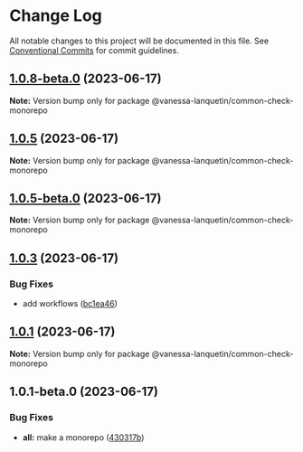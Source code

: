 # Change Log

All notable changes to this project will be documented in this file.
See [Conventional Commits](https://conventionalcommits.org) for commit guidelines.

## [1.0.8-beta.0](https://github.com/vanessa-lanquetin/monorepo/compare/v1.0.5...v1.0.8-beta.0) (2023-06-17)

**Note:** Version bump only for package @vanessa-lanquetin/common-check-monorepo

## [1.0.5](https://github.com/vanessa-lanquetin/monorepo/compare/v1.0.5-beta.0...v1.0.5) (2023-06-17)

**Note:** Version bump only for package @vanessa-lanquetin/common-check-monorepo

## [1.0.5-beta.0](https://github.com/vanessa-lanquetin/monorepo/compare/v1.0.4...v1.0.5-beta.0) (2023-06-17)

**Note:** Version bump only for package @vanessa-lanquetin/common-check-monorepo

## [1.0.3](https://github.com/vanessa-lanquetin/monorepo/compare/v1.0.2...v1.0.3) (2023-06-17)

### Bug Fixes

* add workflows ([bc1ea46](https://github.com/vanessa-lanquetin/monorepo/commit/bc1ea46b7ae9b72f62312de2ddd2b39b2fcd2da7))

## [1.0.1](https://github.com/vanessa-lanquetin/monorepo/compare/v1.0.1-beta.0...v1.0.1) (2023-06-17)

**Note:** Version bump only for package @vanessa-lanquetin/common-check-monorepo

## 1.0.1-beta.0 (2023-06-17)

### Bug Fixes

* **all:** make a monorepo ([430317b](https://github.com/vanessa-lanquetin/monorepo/commit/430317b5d70a089abff73b58c899bbe120592108))
